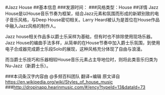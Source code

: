 #Jazz House
##基本信息
###发源时间：
###风格类型：House
##详情
Jazz House是以House音乐节奏为框架，结合Jazz元素和氛围而形成的新颖别致的电子音乐风格，与Deep House密切相关。Larry
Heard被认为是首位在House作品中融入Jazz风格的制作人。



Jazz house相关作品多以爵士乐采样为基础，但有时也不排除使用现场乐器。Jazz
House的编曲手法多样，从简单的在House节奏中加入爵士乐氛围，到使用电子合成器完成爵士乐段Solo的展现，这种风格充分体现了自由与浪漫。



而当爵士乐技巧和乐器相较House音乐元素占主导地位时，则将此类音乐归类为Nu-Jazz（新爵士乐）。

###本词条汉字内容由 @多频百科团队 翻译+编辑
原文译自 https://en.wikipedia.org/wiki/Styles_of_house_music
###http://dropinapp.hearinmusic.com/#/ency?typeId=13&dataId=73
